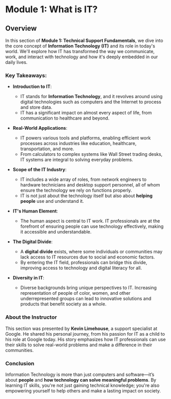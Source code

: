# Module 1: What is IT?

## Overview

In this section of **Module 1: Technical Support Fundamentals**, we dive into the core concept of **Information Technology (IT)** and its role in today's world. We'll explore how IT has transformed the way we communicate, work, and interact with technology and how it's deeply embedded in our daily lives. 

### Key Takeaways:

- **Introduction to IT**: 
  - IT stands for **Information Technology**, and it revolves around using digital technologies such as computers and the Internet to process and store data.
  - IT has a significant impact on almost every aspect of life, from communication to healthcare and beyond.

- **Real-World Applications**:
  - IT powers various tools and platforms, enabling efficient work processes across industries like education, healthcare, transportation, and more.
  - From calculators to complex systems like Wall Street trading desks, IT systems are integral to solving everyday problems.

- **Scope of the IT Industry**:
  - IT includes a wide array of roles, from network engineers to hardware technicians and desktop support personnel, all of whom ensure the technology we rely on functions properly.
  - IT is not just about the technology itself but also about **helping people** use and understand it.

- **IT's Human Element**:
  - The human aspect is central to IT work. IT professionals are at the forefront of ensuring people can use technology effectively, making it accessible and understandable.
  
- **The Digital Divide**:
  - A **digital divide** exists, where some individuals or communities may lack access to IT resources due to social and economic factors.
  - By entering the IT field, professionals can bridge this divide, improving access to technology and digital literacy for all.

- **Diversity in IT**:
  - Diverse backgrounds bring unique perspectives to IT. Increasing representation of people of color, women, and other underrepresented groups can lead to innovative solutions and products that benefit society as a whole.

### About the Instructor

This section was presented by **Kevin Limehouse**, a support specialist at Google. He shared his personal journey, from his passion for IT as a child to his role at Google today. His story emphasizes how IT professionals can use their skills to solve real-world problems and make a difference in their communities.

### Conclusion

Information Technology is more than just computers and software—it’s about **people** and **how technology can solve meaningful problems**. By learning IT skills, you're not just gaining technical knowledge; you're also empowering yourself to help others and make a lasting impact on society.